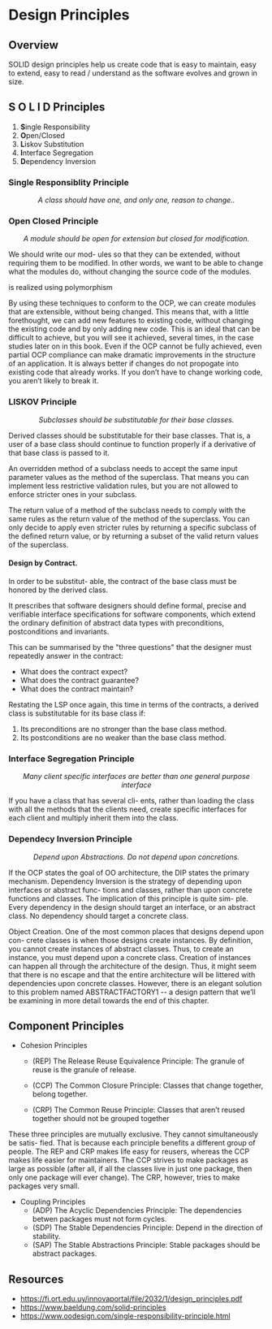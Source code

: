 # Design Principles

## Overview
SOLID design principles help us create code that is easy to maintain, easy to extend, easy to read / understand as the software evolves and grown in size.

## S O L I D Principles
1. **S**ingle Responsibility
2. **O**pen/Closed
3. **L**iskov Substitution
4. **I**nterface Segregation
5. **D**ependency Inversion

### Single Responsiblity Principle
<p align="center">
  <i>A class should have one, and only one, reason to change..</i>
</p>


### Open Closed Principle
<p align="center">
  <i>A module should be open for extension but closed for modification.</i>
</p>

We should write our mod- ules so that they can be extended, without requiring them to be modified. In other words, we want to be able to change what the modules do, without changing the source code of the modules.

is realized using polymorphism

By using these techniques to conform to the OCP, we can create modules that are extensible, without being changed. This means that, with a little forethought, we can add new features to existing code, without changing the existing code and by only adding new code. This is an ideal that can be difficult to achieve, but you will see it achieved, several times, in the case studies later on in this book.
Even if the OCP cannot be fully achieved, even partial OCP compliance can make dramatic improvements in the structure of an application. It is always better if changes do not propogate into existing code that already works. If you don’t have to change working code, you aren’t likely to break it.



### LISKOV Principle
<p align="center">
  <i>Subclasses should be substitutable for their base classes.</i>
</p>

Derived classes should be substitutable for their base classes. That is, a user of a base class should continue to function properly if a derivative of that base class is passed to it.

An overridden method of a subclass needs to accept the same input parameter values as the method of the superclass. That means you can implement less restrictive validation rules, but you are not allowed to enforce stricter ones in your subclass. 

The return value of a method of the subclass needs to comply with the same rules as the return value of the method of the superclass. You can only decide to apply even stricter rules by returning a specific subclass of the defined return value, or by returning a subset of the valid return values of the superclass.

#### Design by Contract. 
In order to be substitut- able, the contract of the base class must be honored by the derived class.

It prescribes that software designers should define formal, precise and verifiable interface specifications for software components, which extend the ordinary definition of abstract data types with preconditions, postconditions and invariants. 

This can be summarised by the "three questions" that the designer must repeatedly answer in the contract:

- What does the contract expect?
- What does the contract guarantee?
- What does the contract maintain?

Restating the LSP once again, this time in terms of the contracts, a derived class is substitutable for its base class if:
1. Its preconditions are no stronger than the base class method.
2. Its postconditions are no weaker than the base class method.

### Interface Segregation Principle
<p align="center">
  <i>Many client specific interfaces are better than one general purpose interface</i>
</p>

If you have a class that has several cli- ents, rather than loading the class with all the methods that the clients need, create specific interfaces for each client and multiply inherit them into the class.

### Dependecy Inversion Principle
<p align="center">
  <i>Depend upon Abstractions. Do not depend upon concretions.</i>
</p>

If the OCP states the goal of OO architecture, the DIP states the primary mechanism. Dependency Inversion is the strategy of depending upon interfaces or abstract func- tions and classes, rather than upon concrete functions and classes. 
The implication of this principle is quite sim- ple. Every dependency in the design should target an interface, or an abstract class. No dependency should target a concrete class.

Object Creation. One of the most common places that designs depend upon con- crete classes is when those designs create instances. By definition, you cannot create instances of abstract classes. Thus, to create an instance, you must depend upon a concrete class.
Creation of instances can happen all through the architecture of the design. Thus, it might seem that there is no escape and that the entire architecture will be littered with dependencies upon concrete classes. However, there is an elegant solution to this problem named ABSTRACTFACTORY1 -- a design pattern that we’ll be examining in more detail towards the end of this chapter.

## Component Principles
- Cohesion Principles
  - (REP) The Release Reuse Equivalence Principle: The granule of reuse is the granule of release.
  
  - (CCP) The Common Closure Principle: Classes that change together, belong together.
  
  - (CRP) The Common Reuse Principle: Classes that aren’t reused together should not be grouped together
  
These three principles are mutually exclusive. They cannot simultaneously be satis- fied. That is because each principle benefits a different group of people. The REP and CRP makes life easy for reusers, whereas the CCP makes life easier for maintainers. The CCP strives to make packages as large as possible (after all, if all the classes live in just one package, then only one package will ever change). The CRP, however, tries to make packages very small.

- Coupling Principles
  - (ADP) The Acyclic Dependencies Principle: The dependencies betwen packages must not form cycles.
  - (SDP) The Stable Dependencies Principle: Depend in the direction of stability.
  - (SAP) The Stable Abstractions Principle: Stable packages should be abstract packages.

## Resources
- https://fi.ort.edu.uy/innovaportal/file/2032/1/design_principles.pdf
- https://www.baeldung.com/solid-principles
- https://www.oodesign.com/single-responsibility-principle.html
